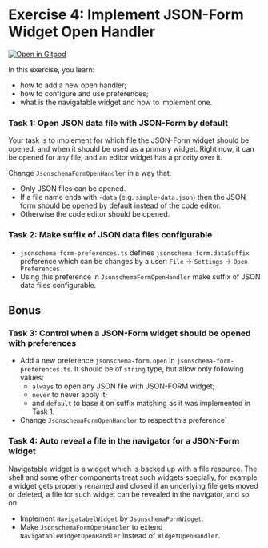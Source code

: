 # Exercise 4: Implement JSON-Form Widget Open Handler

[![Open in Gitpod](https://gitpod.io/button/open-in-gitpod.svg)](https://gitpod.io#https://github.com/akosyakov/theia-training/tree/exercise-4)

In this exercise, you learn:
- how to add a new open handler;
- how to configure and use preferences;
- what is the navigatable widget and how to implement one.

### Task 1: Open JSON data file with JSON-Form by default

Your task is to implement for which file the JSON-Form widget should be opened, and when it should be used as a primary widget.
Right now, it can be opened for any file, and an editor widget has a priority over it.

Change `JsonschemaFormOpenHandler` in a way that:
- Only JSON files can be opened.
- If a file name ends with `-data` (e.g.  `simple-data.json`) then the JSON-form should be opened by default instead of the code editor.
- Otherwise the code editor should be opened.

### Task 2: Make suffix of JSON data files configurable

- `jsonschema-form-preferences.ts` defines `jsonschema-form.dataSuffix` preference which can be changes by a user: `File` -> `Settings` -> `Open Preferences`
- Using this preference in `JsonschemaFormOpenHandler` make suffix of JSON data files configurable.

## Bonus

### Task 3: Control when a JSON-Form widget should be opened with preferences

- Add a new preference `jsonschema-form.open` in `jsonschema-form-preferences.ts`. It should be of `string` type, but allow only following values:
  - `always` to open any JSON file with JSON-FORM widget;
  - `never` to never apply it;
  - and `default` to base it on suffix matching as it was implemented in Task 1.
- Change `JsonschemaFormOpenHandler` to respect this preference`

### Task 4: Auto reveal a file in the navigator for a JSON-Form widget

Navigatable widget is a widget which is backed up with a file resource.
The shell and some other components treat such widgets specially,
for example a widget gets properly renamed and closed if an underlying file gets moved or deleted,
a file for such widget can be revealed in the navigator, and so on.

- Implement `NavigatabelWidget` by  `JsonschemaFormWidget`.
- Make `JsonschemaFormOpenHandler` to extend `NavigatableWidgetOpenHandler` instead of `WidgetOpenHandler`.
